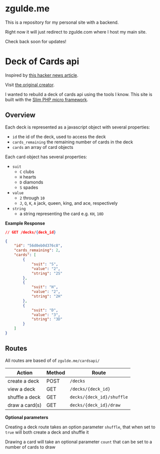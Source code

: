 # zgulde.me

This is a repository for my personal site with a backend.

Right now it will just redirect to zgulde.com where I host my main site.

Check back soon for updates!

# Deck of Cards api

Inspired by [this hacker news article](https://news.ycombinator.com/item?id=9522489).

Visit [the original creator](http://deckofcardsapi.com/).

I wanted to rebuild a deck of cards api using the tools I know. This site is built with the [Slim PHP micro framework](http://www.slimframework.com/).

## Overview

Each deck is represented as a javascript object with several properties:

- `id` the id of the deck, used to access the deck
- `cards_remaining` the remaining number of cards in the deck
- `cards` an array of card objects

Each card object has several properties:

- `suit`
    - `C` clubs
    - `H` hearts
    - `D` diamonds
    - `S` spades
- `value`
    - `2` through `10`
    - `J`, `Q`, `K`, `A` jack, queen, king, and ace, respectively
- `string`
    - a string representing the card e.g. `KH`, `10D`

**Example Response**

```json
// GET /decks/{deck_id}

{
    "id": "56d0eb0d376c8",
    "cards_remaining": 2,
    "cards": [
        {
            "suit": "S",
            "value": "2",
            "string": "2S"
        },
        {
            "suit": "H",
            "value": "2",
            "string": "2H"
        },
        {
            "suit": "D",
            "value": "3",
            "string": "3D"
        }
    ]
}
```

## Routes

All routes are based of of `zgulde.me/cardsapi/`

|Action|Method|Route|
|-----|-----|-----|
|create a deck|POST|`/decks`|
|view a deck|GET|`/decks/{deck_id}`|
|shuffle a deck|GET|`decks/{deck_id}/shuffle`|
|draw a card(s)|GET|`decks/{deck_id}/draw`|

**Optional parameters**

Creating a deck route takes an option parameter `shuffle`, that when set to `true` will both create a deck and shuffle it

Drawing a card will take an optional parameter `count` that can be set to a number of cards to draw
